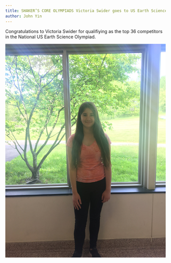 ```yaml
---
title: SHAKER’S CORE OLYMPIADS Victoria Swider goes to US Earth Science Olympiad Training Camp!
author: John Yin
---
```

Congratulations to Victoria Swider for qualifiying as the top 36 competitors in the National US Earth Science Olympiad. 


![Victoria](/assets/Pictures/Victoria.JPG)

